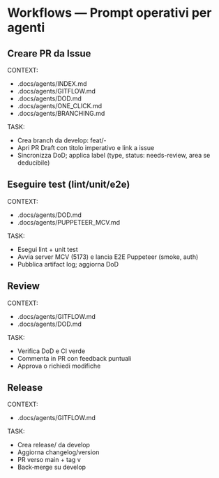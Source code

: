 # Workflows — Prompt operativi per agenti

## Creare PR da Issue

CONTEXT:

- .docs/agents/INDEX.md
- .docs/agents/GITFLOW.md
- .docs/agents/DOD.md
- .docs/agents/ONE_CLICK.md
- .docs/agents/BRANCHING.md

TASK:

- Crea branch da develop: feat/<issue>-<slug>
- Apri PR Draft con titolo imperativo e link a issue
- Sincronizza DoD; applica label (type, status: needs-review, area se deducibile)

## Eseguire test (lint/unit/e2e)

CONTEXT:

- .docs/agents/DOD.md
- .docs/agents/PUPPETEER_MCV.md

TASK:

- Esegui lint + unit test
- Avvia server MCV (5173) e lancia E2E Puppeteer (smoke, auth)
- Pubblica artifact log; aggiorna DoD

## Review

CONTEXT:

- .docs/agents/GITFLOW.md
- .docs/agents/DOD.md

TASK:

- Verifica DoD e CI verde
- Commenta in PR con feedback puntuali
- Approva o richiedi modifiche

## Release

CONTEXT:

- .docs/agents/GITFLOW.md

TASK:

- Crea release/<version> da develop
- Aggiorna changelog/version
- PR verso main + tag v<version>
- Back‑merge su develop
